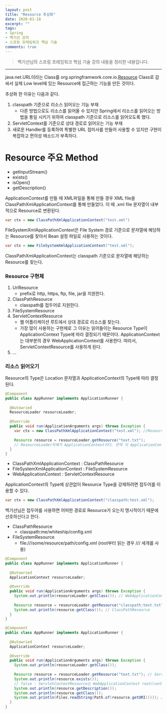 ```yaml
---
layout: post 
title: "Resource 추상화"
date: 2020-01-18
excerpt: ""
tags: 
- Spring
- 백기선 강의
- 스프링 프레임워크 핵심 기술
comments: true 
---
```


>백기선님의 스프링 프레임워크 핵심 기술 강의 내용을 정리한 내용입니다.
---


java.net.URL이라는 Class를 org.springframwork.core.io.[Resource](https://docs.spring.io/spring-framework/docs/current/javadoc-api/org/springframework/core/io/Resource.html) Class로 감싸서 실제 Low level에 있는 Resource에 접근하는 기능을 만든 것이다.

추상화 한 이유는 다음과 같다.

1. classpath 기준으로 리소스 읽어오는 기능 부재
   * 다른 방법으로도 리소스를 읽어올 수 있지만 Spring에서 리소스를 읽어오는 방법을 통일 시키기 위하여 classpath 기준으로 리소스를 읽어오도록 했다.
2. ServletContext를 기준으로 상대 경로로 읽어오는 기능 부재
3. 새로운 Handler를 등록하여 특별한 URL 접미사를 만들어 사용할 수 있지만 구현이 복잡하고 편의성 메소드가 부족하다.



# Resource 주요 Method

* getInputStream()
* exists()
* isOpen()
* getDescription()



ApplicationContext를 만들 때 XML파일을 통해 만들 경우 XML  file을 ClassPathXmlApplicationContext를 통해 만들었다. 이 때 .xml file 문자열이 내부적으로 Resource로 변환된다.

```java
var ctx = new ClassPathXmlApplicationContext("test.xml")
```

FileSystemXmlApplicationContext은 File System 경로 기준으로 문자열에 해당하는 Resource를 찾아서 Bean 설정 파일로 사용하는 것이다.

```java
var ctx = new FileSystemXmlApplicationContext("test.xml");
```

ClassPathXmlApplicationContext는 classpath 기준으로 문자열에 해당하는 Resource를 찾는다.



### Resource 구현체

1. UrlResource
   * prefix로 http, https, ftp, file, jar을 지원한다.
2. ClassPathResource
   * classpath를 접두어로 지원한다.
3. FileSystemResource
4. ServletContextResource
   * 웹 어플리케이션 루트에서 상대 경로로 리소스를 찾는다.
   * 가장 많이 사용하는 구현체로 그 이유는 읽어들이는 Resource Type이 ApplicationContext Type에 따라 결정되기 때문이다. ApplicationContext는 대부분의 경우 WebApplicationContext를 사용한다. 따라서, ServletContextResource를 사용하게 된다.
5. ...



### 리소스 읽어오기

Resource의 Type은 Location 문자열과 ApplicationContext의 Type에 따라 결정 된다.

```java
@Component
public class AppRunner implements ApplicationRunner {
  
  @Autowried
  ResourceLoader resourceLoader;
  
  @Override
  public void run(ApplicationArguments args) throws Exception {
    var ctx = new ClassPathXmlApplicationContext("test.xml"); //Resource Type : ClassPathResource
    
    Resource resource = resourceLoader.getRosource("text.txt");
    // ResourceLoader자체가 ApplicationContext이다. 만약 이 ApplicationContext가 ClassPathXmlApplicationContext라면 location은 ClassPathXmlApplicationContext 기준으로 Resource를 읽어온다.
  }
}
```



* ClassPathXmlApplicationContext : ClassPathResource
* FileSystemXmlApplicationContext : FileSystemResource
* WebApplicationContext : ServletContextResource



ApplicationContext의 Type에 상관없이 Resource Type을 강제하려면 접두어를 이용할 수 있다.

```java
var ctx = new ClassPathXmlApplicationContext("classpath:test.xml");
```



백기선님은 접두어를 사용하면 어떠한 경로로 Resource가 오는지 명시적이기 때문에 선호하신다고 한다.

* ClassPathResource
  * classpath:me/whiteship/config.xml
* FileSystemResource
  * file:///some/resource/path/config.xml (root부터 읽는 경우 /// 세개를 사용)





```java
@Component
public class AppRunner implements ApplicationRunner {
  
  @Autowried
  ApplicationContext resourceLoader;
  
  @Override
  public void run(ApplicationArguments args) throws Exception {
    System.out.println(resourceLoader.getClass()); // WebApplicationContext을 상속한 AnnotationConfigServletWebServerApplicationContext
    
    Resource resource = resourceLoader.getResource("classpath:text.txt");
    System.out.println(resource.getClass()); // ClassPathResource
  }
}
```

```java
@Component
public class AppRunner implements ApplicationRunner {
  
  @Autowried
  ApplicationContext resourceLoader;
  
  @Override
  public void run(ApplicationArguments args) throws Exception {
    System.out.println(resourceLoader.getClass());
    
    Resource resource = resourceLoader.getResource("text.txt"); // ServletContextResource
    System.out.println(resource.exists());
    // false : ServletContextResource는 WebApplicationContext root(context path)부터 찾게 되는데 Spring boot의 내장형 tomcat에는 context path가 지정되어 있지 않아 Resource를 찾을 수 없다.
    System.out.println(resource.getDescription());
    System.out.println(resource.getClass());
    System.out.println(Files.readString(Path.of(resource.getURI()))); // 없는 File을 읽으려고 하기 때문에 Error
  }
}
```


